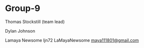 # Group-9
Thomas Stockstill  (team lead)  

Dylan Johnson 

Lamaya Newsome ljn72 LaMayaNewsome maya111801@gmail.com 
